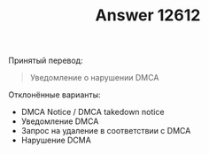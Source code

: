 ﻿---
title: "Answer 12612"
se.owner.user_id: 339283
se.owner.display_name: "nomnoms12"
se.owner.link: "https://ru.meta.stackoverflow.com/users/339283/nomnoms12"
se.answer_id: 12612
se.question_id: 12611
se.post_type: answer
se.is_accepted: True
---
<p>Принятый перевод:</p>
<blockquote>
<p>Уведомление о нарушении DMCA</p>
</blockquote>
<p>Отклонённые варианты:</p>
<ul>
<li>DMCA Notice / DMCA takedown notice</li>
<li>Уведомление DMCA</li>
<li>Запрос на удаление в соответствии с DMCA</li>
<li>Нарушение DCMA</li>
</ul>
